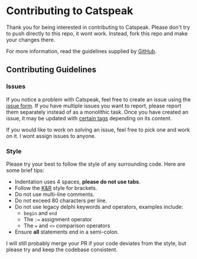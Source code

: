 # Contributing to Catspeak

Thank you for being interested in contributing to Catspeak. Please don't try to
push directly to this repo, it wont work. Instead, fork this repo and make your
changes there.

For more information, read the guidelines supplied by [GitHub](https://docs.github.com/en/get-started/quickstart/contributing-to-projects).

## Contributing Guidelines

### Issues

If you notice a problem with Catspeak, feel free to create an issue using the
[issue form](https://github.com/katsaii/catspeak-lang/issues/new). If you have
multiple issues you want to report, please report them separately instead of as
a monolithic task. Once you have created an issue, it may be updated with
[certain tags](https://github.com/katsaii/catspeak-lang/labels) depending on its
content.

If you would like to work on solving an issue, feel free to pick one and work
on it. I wont assign issues to anyone.

### Style

Please try your best to follow the style of any surrounding code. Here are some
brief tips:
 - Indentation uses 4 spaces, **please do not use tabs**.
 - Follow the [K&R](https://en.wikipedia.org/wiki/Indentation_style#K&R_style) style for brackets.
 - Do not use multi-line comments.
 - Do not exceed 80 characters per line.
 - Do not use legacy delphi keywords and operators, examples include:
   - `begin` and `end`
   - The `:=` assignment operator
   - The `=` and `<>` comparison operators
 - Ensure **all** statements end in a semi-colon.

I will still probably merge your PR if your code deviates from the style, but
please try and keep the codebase consistent.
